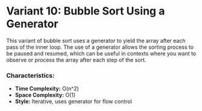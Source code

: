 # Variant 10: Bubble Sort Using a Generator

This variant of bubble sort uses a generator to yield the array after each pass of the inner loop. The use of a generator allows the sorting process to be paused and resumed, which can be useful in contexts where you want to observe or process the array after each step of the sort.

### Characteristics:
- **Time Complexity:** O(n^2)
- **Space Complexity:** O(1)
- **Style:** Iterative, uses generator for flow control
